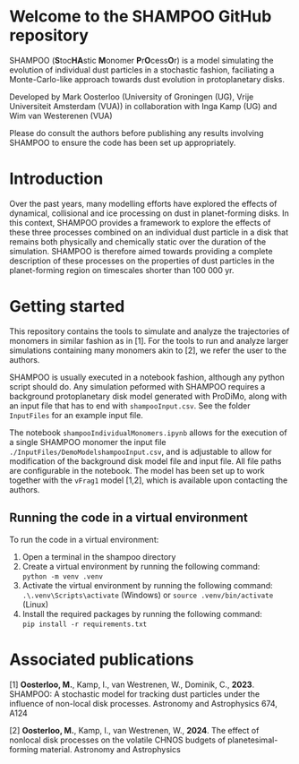 # Welcome to the SHAMPOO GitHub repository
SHAMPOO (**S**toc**HA**stic **M**onomer **P**r**O**cess**O**r) is a model simulating the evolution of individual dust particles in a stochastic fashion, faciliating a Monte-Carlo-like approach towards dust evolution in protoplanetary disks.

Developed by Mark Oosterloo (University of Groningen (UG), Vrije Universiteit Amsterdam (VUA)) in collaboration with Inga Kamp (UG) and Wim van Westerenen (VUA)

Please do consult the authors before publishing any results involving SHAMPOO to ensure the code has been set up appropriately.

# Introduction
Over the past years, many modelling efforts have explored the effects of dynamical, collisional and ice processing on dust in planet-forming disks. In this context, SHAMPOO provides a framework to explore the effects of these three processes combined on an individual dust particle in a disk that remains both physically and chemically static over the duration of the simulation. SHAMPOO is therefore aimed towards providing a complete description of these processes on the properties of dust particles in the planet-forming region on timescales shorter than 100 000 yr. 

# Getting started
This repository contains the tools to simulate and analyze the trajectories of monomers in similar fashion as in [1]. For the tools to run and analyze larger simulations containing many monomers akin to [2], we refer the user to the authors.

SHAMPOO is usually executed in a notebook fashion, although any python script should do. Any simulation peformed with SHAMPOO requires a background protoplanetary disk model generated with ProDiMo, along with an input file that has to end with ```shampooInput.csv```. See the folder ```InputFiles``` for an example input file.

The notebook ```shampooIndividualMonomers.ipynb``` allows for the execution of a single SHAMPOO monomer the input file ```./InputFiles/DemoModelshampooInput.csv```, and is adjustable to allow for modification of the background disk model file and input file. All file paths are configurable in the notebook. The model has been set up to work together with the ```vFrag1``` model [1,2], which is available upon contacting the authors.

## Running the code in a virtual environment
To run the code in a virtual environment:
1. Open a terminal in the shampoo directory
2. Create a virtual environment by running the following command: <br>
```python -m venv .venv```
3. Activate the virtual environment by running the following command: <br>
```.\.venv\Scripts\activate``` (Windows) or ```source .venv/bin/activate``` (Linux)
4. Install the required packages by running the following command: <br>
```pip install -r requirements.txt```

# Associated publications
[1] **Oosterloo, M.**, Kamp, I., van Westrenen, W., Dominik, C., **2023**. SHAMPOO: A stochastic model for tracking dust particles under the influence of non-local disk processes. Astronomy and Astrophysics 674, A124 

[2] **Oosterloo, M.**, Kamp, I., van Westrenen, W., **2024**. The effect of nonlocal disk processes on the volatile CHNOS budgets of planetesimal-forming material. Astronomy and Astrophysics 

